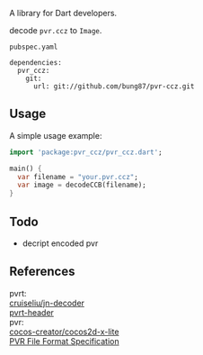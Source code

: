 A library for Dart developers.

decode `pvr.ccz` to `Image`.  

`pubspec.yaml`  

```
dependencies:
  pvr_ccz:
    git:
      url: git://github.com/bung87/pvr-ccz.git
```
## Usage

A simple usage example:

```dart
import 'package:pvr_ccz/pvr_ccz.dart';

main() {
  var filename = "your.pvr.ccz";
  var image = decodeCCB(filename);
}
```

## Todo 

* decript encoded pvr

## References

pvrt:  
[cruiseliu/jn-decoder](https://github.com/cruiseliu/jn-decoder)  
[pvrt-header](https://github.com/nickworonekin/puyotools/wiki/PVR-Texture#pvrt-header)  
pvr:  
[cocos-creator/cocos2d-x-lite](https://github.com/cocos-creator/cocos2d-x-lite/)  
[PVR File Format Specification](http://cdn.imgtec.com/sdk-documentation/PVR+File+Format.Specification.pdf)
